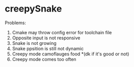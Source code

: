 # creepySnake
Problems:

1. Cmake may throw config error for toolchain file
2. Opposite input is not responsive
3. Snake is not growing
4. Snake ppsition is still not dynamic
5. Creepy mode camoflauges food *(dk if it's good or not)
6. Creepy mode comes too often
